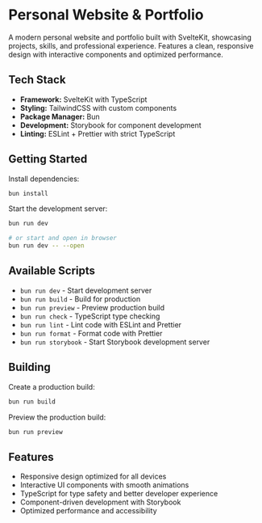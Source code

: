 # Personal Website & Portfolio

A modern personal website and portfolio built with SvelteKit, showcasing projects, skills, and professional experience. Features a clean, responsive design with interactive components and optimized performance.

## Tech Stack

- **Framework:** SvelteKit with TypeScript
- **Styling:** TailwindCSS with custom components
- **Package Manager:** Bun
- **Development:** Storybook for component development
- **Linting:** ESLint + Prettier with strict TypeScript

## Getting Started

Install dependencies:

```bash
bun install
```

Start the development server:

```bash
bun run dev

# or start and open in browser
bun run dev -- --open
```

## Available Scripts

- `bun run dev` - Start development server
- `bun run build` - Build for production
- `bun run preview` - Preview production build
- `bun run check` - TypeScript type checking
- `bun run lint` - Lint code with ESLint and Prettier
- `bun run format` - Format code with Prettier
- `bun run storybook` - Start Storybook development server

## Building

Create a production build:

```bash
bun run build
```

Preview the production build:

```bash
bun run preview
```

## Features

- Responsive design optimized for all devices
- Interactive UI components with smooth animations
- TypeScript for type safety and better developer experience
- Component-driven development with Storybook
- Optimized performance and accessibility
